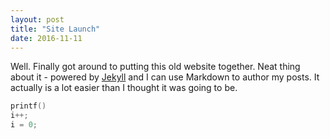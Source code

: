 ```yaml
---
layout: post
title: "Site Launch"
date: 2016-11-11
---
```


Well. Finally got around to putting this old website together. Neat thing about it - powered by [Jekyll](http://jekyllrb.com) and I can use Markdown to author my posts. It actually is a lot easier than I thought it was going to be.


```C
printf()
i++;
i = 0;

```
